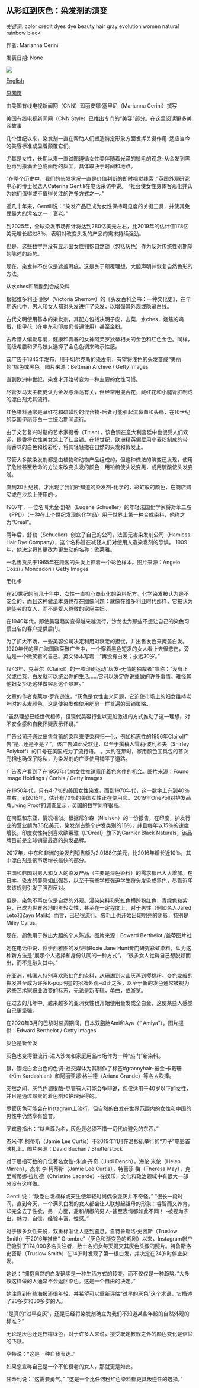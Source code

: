 ## 从彩虹到灰色：染发剂的演变

关键词: color credit dyes dye beauty hair gray evolution women natural rainbow black

作者: Marianna Cerini

发表日期: None

![](https://cdn.cnn.com/cnnnext/dam/assets/200322145718-04-history-hair-dye-super-tease.jpg)

[English](From%20rainbow%20to%20gray%3A%20The%20evolution%20of%20hair%20dye.md)

[原网页](https://edition.cnn.com/style/article/hair-dye-evolution/index.html)

由美国有线电视新闻网（CNN）玛丽安娜·塞里尼（Marianna Cerini）撰写

美国有线电视新闻网（CNN Style）已推出专门的“美容”部分。在这里阅读更多美容故事

几个世纪以来，染发剂一直在帮助人们塑造特定形象方面发挥关键作用-适应当今的美容标准或显着颠覆它们。

尤其是女性，长期以来一直试图遵循女性美伴随着光泽的鬃毛的观念-从金发到黑色再到撒满金色或面粉的灰尘，具体取决于时间和地点。

“在整个历史中，我们的头发状况一直是价值判断的即时视觉线索，”英国外观研究中心的博士候选人Caterina Gentili在电话采访中说。 “社会使女性身体客观化并认为她们值得或不值得关注的许多方式之一。”

近几十年来，Gentili说：“染发产品已成为女性保持可见度的关键工具，并使其免受最大的污名之一：衰老。”

到2025年，全球染发市场预计将达到280亿美元左右，比2019年的估计值178亿美元增长超过8％，表明对改变头发的产品的需求持续强劲。

但是，这些数字并没有显示出女性拥抱自然锁（包括灰色）作为反对传统性别期望的陈述的趋势。

现在，染发并不仅仅是遮盖瑕疵。这是关于颠覆理想，大胆声明并恢复自然色彩的方法。

从水ches和硫酸到合成染料

根据维多利亚·谢罗（Victoria Sherrow）的《头发百科全书：一种文化史》，在早期迭代中，男人和女人都对头发进行了染发，以增强其外观或隐藏白线。

古代文明使用基本的染发剂，其配方包括决明子皮，韭菜，水ches，烧焦的鸡蛋，指甲花（在中东和印度仍普遍使用）甚至金粉。

古希腊人偏爱与爱，健康和青春的女神阿芙罗狄蒂相关的金色和红色金色。同样，高级希腊和罗马妓女选择了金色色调来暗示性感。

该广告于1843年发布，用于切尔克斯的染发剂，有望将浅色的头发变成“美丽的”棕色或黑色。图片来源：Bettman Archive / Getty Images

直到欧洲中世纪，染发才开始转变为一种主要的女性习惯。

尽管罗马天主教徒认为金发与淫荡有关，但经常用混合花，藏红花和小腿肾脏制成的漂白剂尤其流行。

红色染料通常是藏红花和硫磺粉的混合物-后者可能引起流鼻血和头痛，在16世纪的英国伊丽莎白一世统治期间流行。

由于文艺复兴时期的艺术家提香（Titian），该色调在意大利宫廷中也很受人们欢迎，提香将女性美女涂上了红金锁。在18世纪，欧洲精英偏爱用小麦粉制成的带有香味的白色和粉彩粉，将其轻轻撒在自然的头发和假发上。

尽管大多数染发剂都是由植物和动物产品组成的，但这种做法的演变还发现，使用了危险甚至致命的方法来改变头发的颜色：用铅梳使头发变黑，或用硫酸使头发变浅。

直到20世纪初，才出现了我们所知道的染发剂-化学的，彩虹般的颜色，在商店购买或在沙龙上使用的-。

1907年，一位名叫尤金·舒勒（Eugene Schueller）的年轻法国化学家将对苯二胺（PPD）（一种在上个世纪发现的化学品）用于世界上第一种合成染料，他称之为“Oréal”。

两年后，舒勒（Schueller）创立了自己的公司，法国无害染发剂公司（Hamless Hair Dye Company），这个名称旨在减轻人们对使用人造染发剂的恐惧。 1909年，他决定将其更改为更生动的名称：欧莱雅。

一名售货员于1965年在顾客的头发上抓着一个彩色样本。图片来源：Angelo Cozzi / Mondadori / Getty Images

老化卡

在20世纪的前几十年中，女性一直担心商业化的染料配方。化学染发被认为是不安全的，而且这种做法本身也存在图像问题：就像在维多利亚时代那样，它被认为是徒劳的女人，而不是受人尊敬的家庭主妇。

在1940年代，即使美容趋势变得越来越流行，沙龙也为那些不想让自己的染色习惯出名的客户提供后门。

为了扩大市场，一些美容公司决定利用对衰老的担忧，并出售发色来掩盖白发。 1920年代的黑白法国欧莱雅广告中，一个穿着黑色短发的女人看上去很悲伤，旁边是一个微笑着的自己。英文译本写着：“再没有白发；永远30岁。”

1943年，克莱尔（Clairol）的一项印刷运动“灰发-无情的独裁者”宣称：“没有正义或仁慈，白发就可以统治你的生活……它可以决定你说或做的许多事情。难怪其他妇女拒绝这样做容忍这个暴君。”

文章的作者克莱尔·罗宾逊说，“灰色是女性主义问题，它迫使市场上的妇女维持老年时的头发颜色，这是使染发像使用肥皂一样普遍的营销策略。

“虽然理想已经世代相传，但现代美容行业以更加激进的方式推动了这一理想，对不安全感和自我怀疑表示怀疑。”

广告公司还通过出售含蓄的染料来使染料归一化，例如标志性的1956年Clairol广告“是...还是不是？”，该广告如此受欢迎，以至于撰稿人雪莉·波利科夫（Shirley Polykoff）的口号在美国成为了流行语。 。大约在那时，家用颜色工具包的首次亮相也确保了隐私，为染发剂的广泛使用铺平了道路。

广告客户看到了在1950年代向女性推销家用着色套件的机会。图片来源：Found Image Holdings / Corbis / Getty Images

在1950年代，只有4-7％的美国女性染发，而到1970年代，这一数字上升到40％左右。到2015年，估计有70％的美国女性正在使用它。 2019年OnePoll对护发品牌Living Proof的调查显示，英国的数字同样很高。

在南亚和东亚，情况相似。根据尼尔森（Nielsen）的一份报告，在印度，护发行业的营业额为33亿美元，染发剂占整个护发类别的18％，并且每年以15％的速度增长。印度女性特别喜欢欧莱雅（L'Oréal）旗下的Garnier Black Naturals，该品牌目前是全球销量最高的染发品牌。

2017年，中东和非洲的染发剂销售额为2.0188亿美元，比2016年增长近10％，其中漂白剂是该市场增长最快的部分。

中国和韩国对男人和女人的染发产品（主要是深色染料）的需求都已大大增加。在日本，染发的美感如此强烈，以至于有些学校强迫学生将头发染成黑色，尽管近年来该规则引发了强烈反对。

但是，染色不再仅仅是自然的外观。浸染染料和彩虹色横跨粉红色，青绿色和紫色，已成为世界各地的年轻女性，甚至在一定程度上，对于男性（例如名人Jared Leto和Zayn Malik）而言，已经很流行。腋毛上也开始出现明亮的阴影，特别是Miley Cyrus。

现在，颜色用于做出大胆的个人陈述。图片来源：Edward Berthelot /盖蒂图片社

她在电话中说，位于西雅图的发型师Roxie Jane Hunt专门研究彩虹染料，认为这种新方法是“展示个人选择和身份认同的一种方式”。 “很多女人觉得自己想脱颖而出，而不是融入其中。”

在亚洲，韩国人特别喜欢彩虹色的染料，从珊瑚到火山灰再到樱桃粉。变色龙般的换发甚至成为许多K-pop明星的招牌外观-如此之多，以至于新的发色通常被视为这些艺术家职业改变的标志，无论是新专辑，单曲，或游览。

在过去的几年中，越来越多的亚洲女性也开始使用金发或全白金，这使某些人感觉自己更坚强。

在2020年3月的巴黎时装周期间，日本双胞胎Ami和Aya（“ Amiya”）。图片提供：Edward Berthelot / Getty Images

灰色是新金发

灰色也变得很流行-进入沙龙和家庭用品市场作为一种“热门”新染料。

银，钢或白金白色的色调-社交媒体为其制作了标签\#grannyhair-被金·卡戴珊（Kim Kardashian）和阿丽亚娜·格兰德（Ariana Grande）等名人吹捧。

突然之间，灰色色调很酷-尽管有人可能会争辩说，但仅适用于40岁以下的女性，并且是通过昂贵的着色剂和护理获得的。

尽管灰色可能会在Instagram上流行，但自然的白发在世界范围内的女性和中国的男性中仍然享有盛誉。

罗宾逊指出：“以自尊为名，灰色是必须不惜一切代价避免的东西。”

杰米·李·柯蒂斯（Jamie Lee Curtis）于2019年11月在洛杉矶举行的“刀子”电影首映礼上。图片来源：David Buchan / Shutterstock

对于屈指可数的几位著名女性-朱迪·丹奇（Judi Dench），海伦·米伦（Helen Mirren），杰米·李·柯蒂斯（Jamie Lee Curtis），特蕾莎·梅（Theresa May），克里斯蒂娜·拉加德（Christine Lagarde）-在娱乐，文化和政治领域中有很大一部分没有这样做。

Gentili说：“缺乏白发榜样或天生使年轻时尚偶像变灰并不奇怪。” “很长一段时间，直到今天，一个满头白发的女人都会让人联想起祖母的形象：睿智而又养育，却完全去了性欲。另一方面，盐和胡椒的男人-甚至表情都如此不同！ -被视为杰出，魅力，自信，经验丰富，性感。”

对于很多女性来说，双重标准让人感到窒息。自特鲁斯洛·史密斯（Truslow Smith）于2016年推出“ Grombre”（灰色和渐变色的戏剧）以来，Instagram帐户已吸引了174,000多名关注者，数十名妇女每天提交其灰色头像的照片。特鲁斯洛·史密斯（Truslow Smith）在14岁时发现了第一根白发，并决定在24岁时停止染发。

她说：“拥抱自然的白发确实是一种生活方式的转变，而不仅仅是一种趋势。”大多数这样做的人通常不会返回染色。这是一个自由的决定。”

她注意到有些海报还很年轻，并希望可以重新评估“过早的灰色”这个术语，它描述了20多岁和30多岁的人。

“是真的“过早变灰”，还是已经将染发剂确立为我们不知道某些年龄的自然外观的标准？”

无论是灰色还是柠檬绿色，对于许多人来说，接受既定教规之外的颜色变化是信仰的飞跃。

亨特说：“这是一种自我表达。”

如果您宣称自己是一个不怕衰老的女人，那就更是如此。

甘蒂利说：“这需要勇气。” “这是一个比任何粉红色染料都更具叛逆性的选择。”